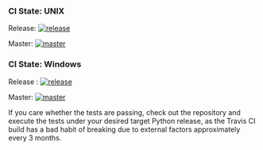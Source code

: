 
### CI State: UNIX

Release: [![release](https://travis-ci.org/dw/py-lmdb.png?branch=release)](https://travis-ci.org/dw/py-lmdb/branches)

Master: [![master](https://travis-ci.org/dw/py-lmdb.png?branch=master)](https://travis-ci.org/dw/py-lmdb/branches)


### CI State: Windows

Release : [![release](https://ci.appveyor.com/api/projects/status/cx2sau39bufi3t0t/branch/release?svg=true)](https://ci.appveyor.com/project/dw/py-lmdb/branch/release)

Master: [![master](https://ci.appveyor.com/api/projects/status/cx2sau39bufi3t0t/branch/master?svg=true)](https://ci.appveyor.com/project/dw/py-lmdb/branch/master)

If you care whether the tests are passing, check out the repository and execute
the tests under your desired target Python release, as the Travis CI build has
a bad habit of breaking due to external factors approximately every 3 months.
